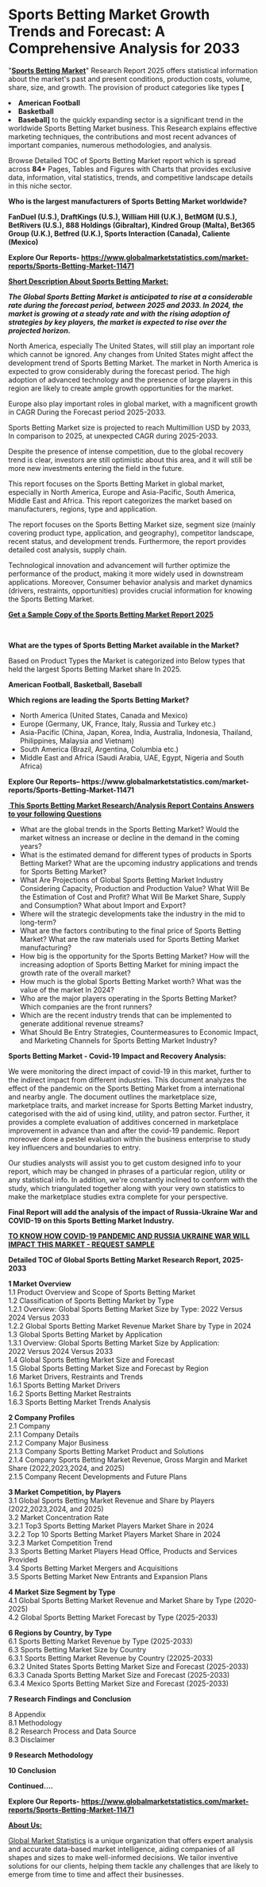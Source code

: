 <H1>Sports Betting Market Growth Trends and Forecast: A Comprehensive Analysis for 2033</H1><p>"<strong><a href="https://www.globalmarketstatistics.com/market-reports/Sports-Betting-Market-11471">Sports Betting Market</a></strong>" Research Report 2025 offers statistical information about the market's past and present conditions, production costs, volume, share, size, and growth. The provision of product categories like types&nbsp;<strong>[<li>American Football<li>Basketball<li>Baseball]</strong>&nbsp;to the quickly expanding sector is a significant trend in the worldwide Sports Betting Market business. This Research explains effective marketing techniques, the contributions and most recent advances of important companies, numerous methodologies, and analysis.</p><p>Browse Detailed TOC of Sports Betting Market report which is spread across&nbsp;<strong>84+</strong>&nbsp;Pages, Tables and Figures with Charts that provides exclusive data, information, vital statistics, trends, and competitive landscape details in this niche sector.</p><p><strong>Who is the largest manufacturers of Sports Betting Market worldwide?</strong></p><p><strong>FanDuel (U.S.), DraftKings (U.S.), William Hill (U.K.), BetMGM (U.S.), BetRivers (U.S.), 888 Holdings (Gibraltar), Kindred Group (Malta), Bet365 Group (U.K.), Betfred (U.K.), Sports Interaction (Canada), Caliente (Mexico)</strong></p><p><strong>Explore Our Reports-&nbsp;<a href="https://www.globalmarketstatistics.com/market-reports/Sports-Betting-Market-11471">https://www.globalmarketstatistics.com/market-reports/Sports-Betting-Market-11471</a></strong></p><p><strong><u>Short Description About Sports Betting Market:</u></strong></p><p><strong><em>The Global Sports Betting Market is anticipated to rise at a considerable rate during the forecast period, between 2025 and 2033. In 2024, the market is growing at a steady rate and with the rising adoption of strategies by key players, the market is expected to rise over the projected horizon.</em></strong></p><p>North America, especially The United States, will still play an important role which cannot be ignored. Any changes from United States might affect the development trend of Sports Betting Market. The market in North America is expected to grow considerably during the forecast period. The high adoption of advanced technology and the presence of large players in this region are likely to create ample growth opportunities for the market.</p><p>Europe also play important roles in global market, with a magnificent growth in CAGR During the Forecast period 2025-2033.</p><p>Sports Betting Market size is projected to reach Multimillion USD by 2033, In comparison to 2025, at unexpected CAGR during 2025-2033.</p><p>Despite the presence of intense competition, due to the global recovery trend is clear, investors are still optimistic about this area, and it will still be more new investments entering the field in the future.</p><p>This report focuses on the Sports Betting Market in global market, especially in North America, Europe and Asia-Pacific, South America, Middle East and Africa. This report categorizes the market based on manufacturers, regions, type and application.</p><p>The report focuses on the Sports Betting Market size, segment size (mainly covering product type, application, and geography), competitor landscape, recent status, and development trends. Furthermore, the report provides detailed cost analysis, supply chain.</p><p>Technological innovation and advancement will further optimize the performance of the product, making it more widely used in downstream applications. Moreover, Consumer behavior analysis and market dynamics (drivers, restraints, opportunities) provides crucial information for knowing the Sports Betting Market.</p><p><strong><u>Get a Sample Copy of the Sports Betting Market Report 2025</u></strong></p><p>&nbsp;</p><p><strong>What are the types of Sports Betting Market available in the Market?</strong></p><p>Based on Product Types the Market is categorized into Below types that held the largest Sports Betting Market share In 2025.</p><p><strong>American Football, Basketball, Baseball</strong></p><p><strong>Which regions are leading the Sports Betting Market?</strong></p><ul><li>North America (United States, Canada and Mexico)</li><li>Europe (Germany, UK, France, Italy, Russia and Turkey etc.)</li><li>Asia-Pacific (China, Japan, Korea, India, Australia, Indonesia, Thailand, Philippines, Malaysia and Vietnam)</li><li>South America (Brazil, Argentina, Columbia etc.)</li><li>Middle East and Africa (Saudi Arabia, UAE, Egypt, Nigeria and South Africa)</li></ul><p><strong>Explore Our Reports&ndash;&nbsp;https://www.globalmarketstatistics.com/market-reports/Sports-Betting-Market-11471</strong></p><p><strong><u>&nbsp;This Sports Betting Market Research/Analysis Report Contains Answers to your following Questions</u></strong></p><ul><li>What are the global trends in the Sports Betting Market? Would the market witness an increase or decline in the demand in the coming years?</li><li>What is the estimated demand for different types of products in Sports Betting Market? What are the upcoming industry applications and trends for Sports Betting Market?</li><li>What Are Projections of Global Sports Betting Market Industry Considering Capacity, Production and Production Value? What Will Be the Estimation of Cost and Profit? What Will Be Market Share, Supply and Consumption? What about Import and Export?</li><li>Where will the strategic developments take the industry in the mid to long-term?</li><li>What are the factors contributing to the final price of Sports Betting Market? What are the raw materials used for Sports Betting Market manufacturing?</li><li>How big is the opportunity for the Sports Betting Market? How will the increasing adoption of Sports Betting Market for mining impact the growth rate of the overall market?</li><li>How much is the global Sports Betting Market worth? What was the value of the market In 2024?</li><li>Who are the major players operating in the Sports Betting Market? Which companies are the front runners?</li><li>Which are the recent industry trends that can be implemented to generate additional revenue streams?</li><li>What Should Be Entry Strategies, Countermeasures to Economic Impact, and Marketing Channels for Sports Betting Market Industry?</li></ul><p><strong>Sports Betting Market - Covid-19 Impact and Recovery Analysis:</strong></p><p>We were monitoring the direct impact of covid-19 in this market, further to the indirect impact from different industries. This document analyzes the effect of the pandemic on the Sports Betting Market from a international and nearby angle. The document outlines the marketplace size, marketplace traits, and market increase for Sports Betting Market industry, categorised with the aid of using kind, utility, and patron sector. Further, it provides a complete evaluation of additives concerned in marketplace improvement in advance than and after the covid-19 pandemic. Report moreover done a pestel evaluation within the business enterprise to study key influencers and boundaries to entry.</p><p>Our studies analysts will assist you to get custom designed info to your report, which may be changed in phrases of a particular region, utility or any statistical info. In addition, we're constantly inclined to conform with the study, which triangulated together along with your very own statistics to make the marketplace studies extra complete for your perspective.</p><p><strong>Final Report will add the analysis of the impact of Russia-Ukraine War and COVID-19 on this Sports Betting Market Industry.</strong></p><p><strong><u><a href="https://www.globalmarketstatistics.com/market-reports/Sports-Betting-Market-11471">TO KNOW HOW COVID-19 PANDEMIC AND RUSSIA UKRAINE WAR WILL IMPACT THIS MARKET - REQUEST SAMPLE</a></u></strong></p><p><strong>Detailed TOC of Global Sports Betting Market Research Report, 2025-2033</strong></p><p><strong>1 Market Overview</strong><br /> 1.1 Product Overview and Scope of Sports Betting Market<br /> 1.2 Classification of Sports Betting Market by Type<br /> 1.2.1 Overview: Global Sports Betting Market Size by Type: 2022&nbsp;Versus 2024 Versus 2033<br /> 1.2.2 Global Sports Betting Market Revenue Market Share by Type in 2024<br /> 1.3 Global Sports Betting Market by Application<br /> 1.3.1 Overview: Global Sports Betting Market Size by Application: 2022&nbsp;Versus 2024 Versus 2033<br /> 1.4 Global Sports Betting Market Size and Forecast<br /> 1.5 Global Sports Betting Market Size and Forecast by Region<br /> 1.6 Market Drivers, Restraints and Trends<br /> 1.6.1 Sports Betting Market Drivers<br /> 1.6.2 Sports Betting Market Restraints<br /> 1.6.3 Sports Betting Market Trends Analysis</p><p><strong>2 Company Profiles</strong><br /> 2.1 Company<br /> 2.1.1 Company Details<br /> 2.1.2 Company Major Business<br /> 2.1.3 Company Sports Betting Market Product and Solutions<br /> 2.1.4 Company Sports Betting Market Revenue, Gross Margin and Market Share (2022,2023,2024, and 2025)<br /> 2.1.5 Company Recent Developments and Future Plans</p><p><strong>3 Market Competition, by Players</strong><br /> 3.1 Global Sports Betting Market Revenue and Share by Players (2022,2023,2024, and 2025)<br /> 3.2 Market Concentration Rate<br /> 3.2.1 Top3 Sports Betting Market Players Market Share in 2024<br /> 3.2.2 Top 10 Sports Betting Market Players Market Share in 2024<br /> 3.2.3 Market Competition Trend<br /> 3.3 Sports Betting Market Players Head Office, Products and Services Provided<br /> 3.4 Sports Betting Market Mergers and Acquisitions<br /> 3.5 Sports Betting Market New Entrants and Expansion Plans</p><p><strong>4 Market Size Segment by Type</strong><br /> 4.1 Global Sports Betting Market Revenue and Market Share by Type (2020-2025)<br /> 4.2 Global Sports Betting Market Forecast by Type (2025-2033)</p><p><strong>6 Regions by Country, by Type</strong><br /> 6.1 Sports Betting Market Revenue by Type (2025-2033)<br /> 6.3 Sports Betting Market Size by Country<br /> 6.3.1 Sports Betting Market Revenue by Country (22025-2033)<br /> 6.3.2 United States Sports Betting Market Size and Forecast (2025-2033)<br /> 6.3.3 Canada Sports Betting Market Size and Forecast (2025-2033)<br /> 6.3.4 Mexico Sports Betting Market Size and Forecast (2025-2033)</p><p><strong>7 Research Findings and Conclusion</strong></p><p>8 Appendix<br /> 8.1 Methodology<br /> 8.2 Research Process and Data Source<br /> 8.3 Disclaimer</p><p><strong>9 Research Methodology</strong></p><p><strong>10 Conclusion</strong></p><p><strong>Continued&hellip;.</strong></p><p><strong>Explore Our Reports-&nbsp;<a href="https://www.globalmarketstatistics.com/market-reports/Sports-Betting-Market-11471">https://www.globalmarketstatistics.com/market-reports/Sports-Betting-Market-11471</a></strong></p><p><strong><u>About Us:</u></strong></p><p><a href="https://www.globalmarketstatistics.com/">Global Market Statistics</a> is a unique organization that offers expert analysis and accurate data-based market intelligence, aiding companies of all shapes and sizes to make well-informed decisions. We tailor inventive solutions for our clients, helping them tackle any challenges that are likely to emerge from time to time and affect their businesses.</p><p>&nbsp;</p>
